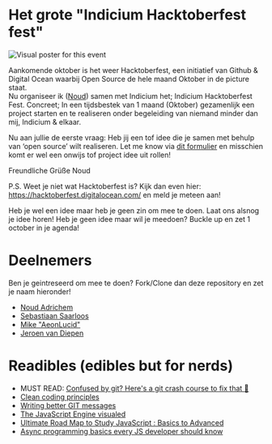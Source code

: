 # Het grote "Indicium Hacktoberfest fest"

![Visual poster for this event](https://media.discordapp.net/attachments/748882677058240524/750353883385036913/hacktoberfest-meta-img.png?width=1136&height=852 "Visual poster for this event")

Aankomende oktober is het weer Hacktoberfest, een initiatief van Github & Digital Ocean waarbij Open Source de hele maand Oktober in de picture staat. <br/>
Nu organiseer ik ([Noud](https://github.com/noudadrichem)) samen met Indicium het; Indicium Hacktoberfest Fest.
Concreet; In een tijdsbestek van 1 maand (Oktober) gezamenlijk een project starten en te realiseren onder begeleiding van niemand minder dan mij, Indicium & elkaar. 

Nu aan jullie de eerste vraag: Heb jij een tof idee die je samen met behulp van ‘open source’ wilt realiseren. Let me know via [dit formulier](https://forms.gle/bG12fz1Li8CwcNot8) en misschien komt er wel een onwijs tof project idee uit rollen!

Freundliche Grüße Noud

P.S. Weet je niet wat Hacktoberfest is? Kijk dan even hier: https://hacktoberfest.digitalocean.com/ en meld je meteen aan!

Heb je wel een idee maar heb je geen zin om mee te doen. Laat ons alsnog je idee horen! 
Heb je geen idee maar wil je meedoen? Buckle up en zet 1 october in je agenda!


# Deelnemers
Ben je geintreseerd om mee te doen? Fork/Clone dan deze repository en zet je naam hieronder!

- [Noud Adrichem](https://github.com/noudadrichem)
- [Sebastiaan Saarloos](https://github.com/sebastiaan1997)
- [Mike "AeonLucid"](https://github.com/AeonLucid)
- [Jeroen van Diepen](https://github.com/jeroenvandiepen)


# Readibles (edibles but for nerds)
- MUST READ: [Confused by git? Here's a git crash course to fix that 🎉](https://dev.to/chrisachard/confused-by-git-here-s-a-git-crash-course-to-fix-that-4cmi)
- [Clean coding principles](https://deepaksisodiya.hashnode.dev/5-best-practices-for-clean-coding-in-javascript-ckewx32f801e7ggs1ddys9m3f)
- [Writing better GIT messages](https://dev.to/helderburato/patterns-for-writing-better-git-commit-messages-4ba0)
- [The JavaScript Engine visualed](https://dev.to/lydiahallie/javascript-visualized-the-javascript-engine-4cdf)
- [Ultimate Road Map to Study JavaScript : Basics to Advanced](https://dev.to/zinox9/road-map-to-study-javascript-4o3c)
- [Async programming basics every JS developer should know](https://dev.to/siwalikm/async-programming-basics-every-js-developer-should-know-in-2018-a9c)
